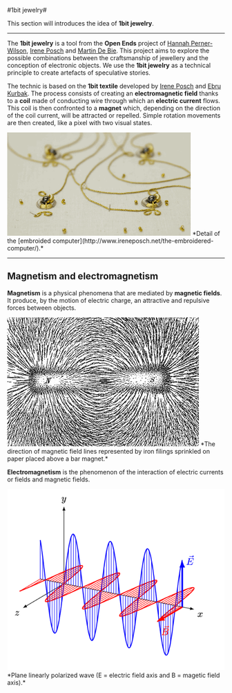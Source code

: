 #1bit jewelry#

This section will introduces the idea of **1bit jewelry**. 

***

The **1bit jewelry** is a tool from the **Open Ends** project of [Hannah Perner-Wilson](https://www.plusea.at/?page_id=1605), [Irene Posch](http://www.ireneposch.net/) and [Martin De Bie](http://martindebie.com/). This project aims to explore the possible combinations between the craftsmanship of jewellery and the conception of electronic objects. We use the **1bit jewelry** as a technical principle to create artefacts of speculative stories.

The technic is based on the **1bit textile** developed by [Irene Posch](http://www.ireneposch.net/) and [Ebru Kurbak](https://ebrukurbak.net/). The process consists of creating an **electromagnetic field** thanks to a **coil** made of conducting wire through which an **electric current** flows. This coil is then confronted to a **magnet** which, depending on the direction of the coil current, will be attracted or repelled. Simple rotation movements are then created, like a pixel with two visual states. 

<img src=images/detail_embroidComputer.gif> 
*Detail of the [embroided computer](http://www.ireneposch.net/the-embroidered-computer/).* 

***

## Magnetism and electromagnetism

**Magnetism** is a physical phenomena that are mediated by **magnetic fields**. It produce, by the motion of electric charge, an attractive and repulsive forces between objects.

<img src=images/MagnetField.png>
*The direction of magnetic field lines represented by iron filings sprinkled on paper placed above a bar magnet.*

**Electromagnetism** is the phenomenon of the interaction of electric currents or fields and magnetic fields.

<img src=images/EM-Wave.gif>
*Plane linearly polarized wave (E = electric field axis and B = magetic field axis).*


